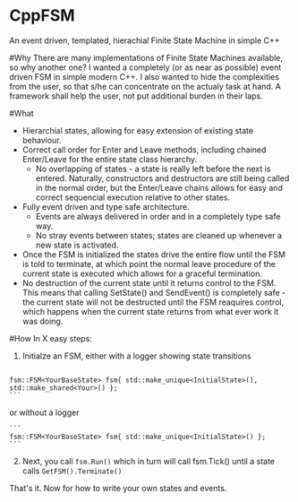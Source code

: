 # CppFSM
An event driven, templated, hierachial Finite State Machine in simple C++

#Why
There are many implementations of Finite State Machines available, so why another one? I wanted a completely
(or as near as possible) event driven FSM in simple modern C++. I also wanted to hide the complexities from
the user, so that s/he can concentrate on the actualy task at hand. A framework shall help the user, not put 
additional burden in their laps.

#What
  * Hierarchial states, allowing for easy extension of existing state behaviour.
  * Correct call order for Enter and Leave methods, including chained Enter/Leave for the entire state class hierarchy.
      * No overlapping of states - a state is really left before the next is entered. Naturally, constructors and destructors are 
      still being called in the normal order, but the Enter/Leave chains allows for easy and correct sequencial execution relative
      to other states.
  * Fully event driven and type safe architecture.
    * Events are always delivered in order and in a completely type safe way.
    * No stray events between states; states are cleaned up whenever a new state is activated.
  * Once the FSM is initialized the states drive the entire flow until the FSM is told to terminate, at which point 
  the normal leave procedure of the current state is executed which allows for a graceful termination.
  * No destruction of the current state until it returns control to the FSM. This means that calling SetState() and SendEvent() is
  completely safe - the current state will not be destructed until the FSM reaquires control, which happens when the current state 
  returns from what ever work it was doing.
  
#How
In X easy steps:

  1. Initialze an FSM, either with a logger showing state transitions
  
     ```
    fsm::FSM<YourBaseState> fsm{ std::make_unique<InitialState>(), std::make_shared<Your>() };
    ```

or without a logger

    ```
    fsm::FSM<YourBaseState> fsm{ std::make_unique<InitialState>() };
    ```
    
  2. Next, you call ```fsm.Run()``` which in turn will call fsm.Tick() until a state calls ```GetFSM().Terminate()```
  
That's it. Now for how to write your own states and events.

